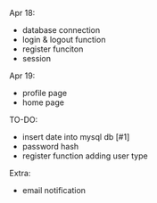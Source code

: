 Apr 18:
- database connection
- login & logout function
- register funciton
- session 

Apr 19:
- profile page
- home page

TO-DO:
- insert date into mysql db [#1]
- password hash
- register function adding user type


Extra:
- email notification